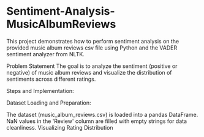 # Sentiment-Analysis-MusicAlbumReviews
This project demonstrates how to perform sentiment analysis on the provided music album reviews csv file using Python and the VADER sentiment analyzer from NLTK.

Problem Statement
The goal is to analyze the sentiment (positive or negative) of music album reviews and visualize the distribution of sentiments across different ratings.

Steps and Implementation:

Dataset Loading and Preparation:

The dataset (music_album_reviews.csv) is loaded into a pandas DataFrame.
NaN values in the 'Review' column are filled with empty strings for data cleanliness.
Visualizing Rating Distribution






